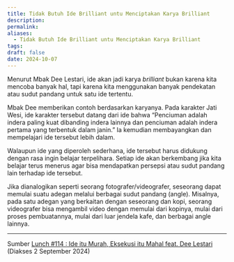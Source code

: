```yaml
---
title: Tidak Butuh Ide Brilliant untu Menciptakan Karya Brilliant
description: 
permalink: 
aliases:
  - Tidak Butuh Ide Brilliant untu Menciptakan Karya Brilliant
tags: 
draft: false
date: 2024-10-07
---
```

Menurut Mbak Dee Lestari, ide akan jadi karya _brilliant_ bukan karena kita mencoba banyak hal, tapi karena kita menggunakan banyak pendekatan atau sudut pandang untuk satu ide tertentu.

Mbak Dee memberikan contoh berdasarkan karyanya. Pada karakter Jati Wesi, ide karakter tersebut datang dari ide bahwa “Penciuman adalah indera paling kuat dibanding indera lainnya dan penciuman adalah indera pertama yang terbentuk dalam janin.” Ia kemudian membayangkan dan mempelajari ide tersebut lebih dalam.

Walaupun ide yang diperoleh sederhana, ide tersebut harus didukung dengan rasa ingin belajar terpelihara. Setiap ide akan berkembang jika kita belajar terus menerus agar bisa mendapatkan persepsi atau sudut pandang lain terhadap ide tersebut.

Jika dianalogikan seperti seorang fotografer/videografer, seseorang dapat memulai suatu adegan melalui berbagai sudut pandang (angle). Misalnya, pada satu adegan yang berkaitan dengan seseorang dan kopi, seorang videografer bisa mengambil video dengan memulai dari kopinya, mulai dari proses pembuatannya, mulai dari luar jendela kafe, dan berbagai angle lainnya.


---
Sumber [Lunch #114 : Ide itu Murah, Eksekusi itu Mahal feat. Dee Lestari](https://www.youtube.com/watch?v=EU50W0GKeso) (Diakses 2 September 2024)